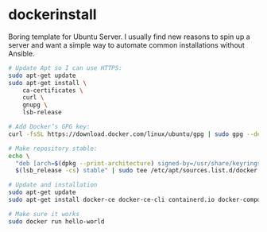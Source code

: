# dockerinstall
Boring template for Ubuntu Server. I usually find new reasons to spin up a server and want a simple way to automate common installations without Ansible.

```bash
# Update Apt so I can use HTTPS:
sudo apt-get update
sudo apt-get install \
    ca-certificates \
    curl \
    gnupg \
    lsb-release

# Add Docker’s GPG key:
curl -fsSL https://download.docker.com/linux/ubuntu/gpg | sudo gpg --dearmor -o /usr/share/keyrings/docker-archive-keyring.gpg

# Make repository stable:
echo \
  "deb [arch=$(dpkg --print-architecture) signed-by=/usr/share/keyrings/docker-archive-keyring.gpg] https://download.docker.com/linux/ubuntu \
  $(lsb_release -cs) stable" | sudo tee /etc/apt/sources.list.d/docker.list > /dev/null

# Update and installation
sudo apt-get update
sudo apt-get install docker-ce docker-ce-cli containerd.io docker-compose

# Make sure it works
sudo docker run hello-world
